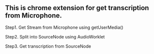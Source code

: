 <h2>This is chrome extension for get transcription from Microphone.</h2>

Step1. Get Stream from Microphone using getUserMedia()

Step2. Split into SourceNode using AudioWorklet

Step3. Get transcription from SourceNode
